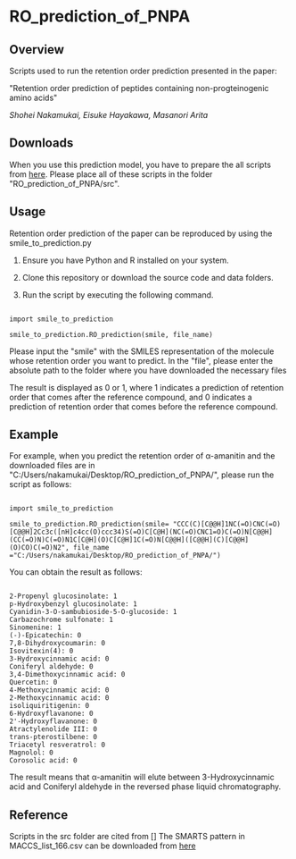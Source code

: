 # RO_prediction_of_PNPA
## Overview
Scripts used to run the retention order prediction presented in the paper:

"Retention order prediction of peptides containing non-progteinogenic amino acids"

_Shohei Nakamukai, Eisuke Hayakawa, Masanori Arita_

## Downloads

When you use this prediction model, you have to prepare the all scripts from [here](https://version.aalto.fi/gitlab/bache1/retention_order_prediction/-/tree/master/src?ref_type=heads). Please place all of these scripts in the folder "RO_prediction_of_PNPA/src". 

## Usage

Retention order prediction of the paper can be reproduced by using the smile_to_prediction.py

1. Ensure you have Python and R installed on your system.

2. Clone this repository or download the source code and data folders.

3. Run the script by executing the following command.

```

import smile_to_prediction
                        
smile_to_prediction.RO_prediction(smile, file_name)

```

Please input the "smile" with the SMILES representation of the molecule whose retention order you want to predict. In the "file", please enter the absolute path to the folder where you have downloaded the necessary files

The result is displayed as 0 or 1, where 1 indicates a prediction of retention order that comes after the reference compound, and 0 indicates a prediction of retention order that comes before the reference compound.

## Example

For example, when you predict the retention order of α-amanitin and the downloaded files are in "C:/Users/nakamukai/Desktop/RO_prediction_of_PNPA/", please run the script as follows:

```

import smile_to_prediction

smile_to_prediction.RO_prediction(smile= "CCC(C)[C@@H]1NC(=O)CNC(=O)[C@@H]2Cc3c([nH]c4cc(O)ccc34)S(=O)C[C@H](NC(=O)CNC1=O)C(=O)N[C@@H](CC(=O)N)C(=O)N1C[C@H](O)C[C@H]1C(=O)N[C@@H]([C@@H](C)[C@@H](O)CO)C(=O)N2", file_name ="C:/Users/nakamukai/Desktop/RO_prediction_of_PNPA/")

```

You can obtain the result as follows:

```

2-Propenyl glucosinolate: 1
p-Hydroxybenzyl glucosinolate: 1
Cyanidin-3-O-sambubioside-5-O-glucoside: 1
Carbazochrome sulfonate: 1
Sinomenine: 1
(-)-Epicatechin: 0
7,8-Dihydroxycoumarin: 0
Isovitexin(4): 0
3-Hydroxycinnamic acid: 0
Coniferyl aldehyde: 0
3,4-Dimethoxycinnamic acid: 0
Quercetin: 0
4-Methoxycinnamic acid: 0
2-Methoxycinnamic acid: 0
isoliquiritigenin: 0
6-Hydroxyflavanone: 0
2'-Hydroxyflavanone: 0
Atractylenolide III: 0
trans-pterostilbene: 0
Triacetyl resveratrol: 0
Magnolol: 0
Corosolic acid: 0

```

The result means that α-amanitin will elute between 3-Hydroxycinnamic acid and Coniferyl aldehyde in the reversed phase liquid chromatography.

## Reference

Scripts in the src folder are cited from []
The SMARTS pattern in MACCS_list_166.csv can be downloaded from [here](https://github.com/cdk/cdk/blob/4004eb64fd7e94a0da674ae2c0eedba79fda425f/descriptor/fingerprint/src/main/resources/org/openscience/cdk/fingerprint/data/SMARTS_countable_MACCS_keys.txt)
